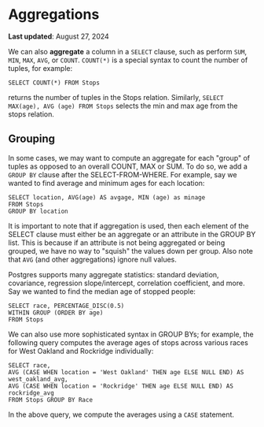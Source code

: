 # Aggregations

**Last updated**: August 27, 2024

We can also **aggregate** a column in a `SELECT` clause, such as perform
`SUM`, `MIN`, `MAX`, `AVG`, or `COUNT`. `COUNT(*)` is a special syntax
to count the number of tuples, for example:

    SELECT COUNT(*) FROM Stops

returns the number of tuples in the Stops relation. Similarly,
`SELECT MAX(age), AVG (age) FROM Stops` selects the min and max age from
the stops relation.

## Grouping

In some cases, we may want to compute an aggregate for each "group" of
tuples as opposed to an overall COUNT, MAX or SUM. To do so, we add a
`GROUP BY` clause after the SELECT-FROM-WHERE. For example, say we
wanted to find average and minimum ages for each location:

    SELECT location, AVG(age) AS avgage, MIN (age) as minage
    FROM Stops
    GROUP BY location

It is important to note that if aggregation is used, then each element
of the SELECT clause must either be an aggregate or an attribute in the
GROUP BY list. This is because if an attribute is not being aggregated
or being grouped, we have no way to "squish" the values down per group.
Also note that `AVG` (and other aggregations) ignore null values.

Postgres supports many aggregate statistics: standard deviation,
covariance, regression slope/intercept, correlation coefficient, and
more. Say we wanted to find the median age of stopped people:

    SELECT race, PERCENTAGE_DISC(0.5) 
    WITHIN GROUP (ORDER BY age) 
    FROM Stops

We can also use more sophisticated syntax in GROUP BYs; for example, the
following query computes the average ages of stops across various races
for West Oakland and Rockridge individually:

    SELECT race, 
    AVG (CASE WHEN location = 'West Oakland' THEN age ELSE NULL END) AS west_oakland_avg, 
    AVG (CASE WHEN location = 'Rockridge' THEN age ELSE NULL END) AS rockridge_avg 
    FROM Stops GROUP BY Race

In the above query, we compute the averages using a `CASE` statement.

